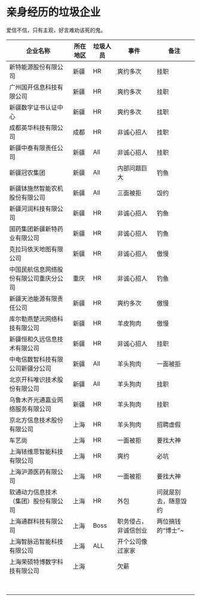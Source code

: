# 亲身经历的垃圾企业

爱信不信，只有主观，好言难劝该死的鬼。

| 企业名称                               | 所在地区 | 垃圾人员 | 事件         | 备注     |
| -------------------------------------- | -------- | -------- | ------------ | -------- |
| 新特能源股份有限公司                   | 新疆     | HR       | 爽约多次     | 挂职     |
| 广州国开信息科技有限公司               | 新疆     | HR       | 爽约多次     | 挂职     |
| 新疆数字证书认证中心                   | 新疆     | HR       | 爽约多次     | 挂职     |
| 成都英华科技有限公司                   | 成都     | HR       | 非诚心招人   | 挂职     |
| 新疆中泰有限责任公司                   | 新疆     | All      | 非诚心招人   | 挂职     |
| 新疆冠农集团                           | 新疆     | All      | 内部问题巨大 | 钓鱼     |
| 新疆钵施然智能农机股份有限公司         | 新疆     | All      | 三面被拒     | 毁约     |
| 新疆河润科技有限公司                   | 新疆     | HR       | 非诚心招人   | 钓鱼     |
| 国药集团新疆新特药业有限公司           | 新疆     | HR       | 非诚心招人   | 钓鱼     |
| 克拉玛依天地图有限公司                 | 新疆     | HR       | 非诚心招人   | 傲慢     |
| 中国民航信息网络股份有限公司重庆分公司 | 重庆     | HR       | 非诚心招人   | 钓鱼     |
| 新疆天池能源有限责任公司               | 新疆     | HR       | 爽约多次     | 傲慢     |
| 库尔勒燕楚沅网络科技有限公司           | 新疆     | HR       | 羊皮狗肉     | 傲慢     |
| 新疆恒和久远信息技术有限公司           | 新疆     | HR       | 非诚心招人   | 挂职     |
| 中电信数智科技有限公司新疆分公司       | 新疆     | All      | 羊头狗肉     | 一面被拒 |
| 北京开科唯识技术股份有限公司           | 新疆     | All      | 羊头狗肉     | 挂职     |
| 乌鲁木齐光通嘉业网络服务有限公司       | 新疆     | HR    | 羊头狗肉    | 挂职      |
| 京北方信息技术股份有限公司             |上海      |HR       |羊头狗肉  | 招聘虚假   |
| 车艺尚                                 |上海      |HR        |一面被拒    | 要找大神 |
| 上海铱维思智能科技有限公司               |上海      |HR        |爽约        |必坑          |
| 上海沪源医药有限公司                   |上海       |HR        |一面被拒  |要找大神          |
| 软通动力信息技术（集团）股份有限公司      |上海        |HR        |外包        |问就是别去，随意毁约         |
| 上海通群科技有限公司                    |上海       |Boss       |职务侵占，非诚信创业| 两位搞钱的“博士”~     |
| 上海智脉迅智能科技有限公司     | 上海      |ALL       | 开个公司像过家家   ||
|  上海荣硕特博数字科技有限公司             |上海          |          | 欠薪             |          |
|                                        |          |          |              |          |
|                                        |          |          |              |          |
|                                        |          |          |              |          |
|                                        |          |          |              |          |
|                                        |          |          |              |          |
|                                        |          |          |              |          |
|                                        |          |          |              |          |
|                                        |          |          |              |          |
